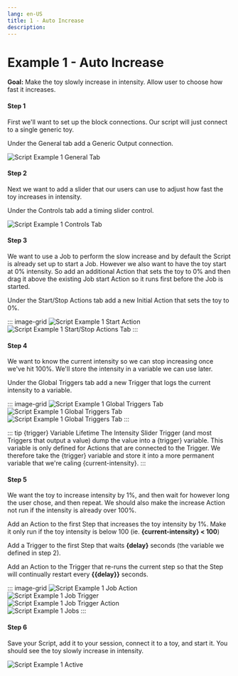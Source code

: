 ```yaml
---
lang: en-US
title: 1 - Auto Increase
description: 
---
```


# Example 1 - Auto Increase

**Goal:** Make the toy slowly increase in intensity. Allow user to choose how fast it increases.

#### Step 1
First we'll want to set up the block connections. Our script will just connect to a single generic toy.

Under the General tab add a Generic Output connection.

![Script Example 1 General Tab](../images/script-example-1-general-tab.png)

#### Step 2
Next we want to add a slider that our users can use to adjust how fast the toy increases in intensity.  

Under the Controls tab add a timing slider control.

![Script Example 1 Controls Tab](../images/script-example-1-controls-tab.png)

#### Step 3
We want to use a Job to perform the slow increase and by default the Script is already set up to start a Job. However we also want to have the toy start at 0% intensity. So add an additional Action that sets the toy to 0% and then drag it above the existing Job start Action so it runs first before the Job is started.  

Under the Start/Stop Actions tab add a new Initial Action that sets the toy to 0%.

::: image-grid
![Script Example 1 Start Action](../images/script-example-1-start-stop-actions-dialog.png)  
![Script Example 1 Start/Stop Actions Tab](../images/script-example-1-start-stop-actions.png)
:::

#### Step 4
We want to know the current intensity so we can stop increasing once we've hit 100%. We'll store the intensity in a variable we can use later.

Under the Global Triggers tab add a new Trigger that logs the current intensity to a variable.

::: image-grid
![Script Example 1 Global Triggers Tab](../images/script-example-1-global-trigger.png)  
![Script Example 1 Global Triggers Tab](../images/script-example-1-global-trigger-action.png)  
![Script Example 1 Global Triggers Tab](../images/script-example-1-global-triggers.png)
:::

::: tip {trigger} Variable Lifetime
The Intensity Slider Trigger (and most Triggers that output a value) dump the value into a {trigger} variable. This variable is only defined for Actions that are connected to the Trigger. We therefore take the {trigger} variable and store it into a more permanent variable that we're caling {current-intensity}.
:::

#### Step 5
We want the toy to increase intensity by 1%, and then wait for however long the user chose, and then repeat. We should also make the increase Action not run if the intensity is already over 100%.

Add an Action to the first Step that increases the toy intensity by 1%. Make it only run if the toy intensity is below 100 (ie. **{current-intensity} < 100**)

Add a Trigger to the first Step that waits **{delay}** seconds (the variable we defined in step 2).

Add an Action to the Trigger that re-runs the current step so that the Step will continually restart every **{{delay}}** seconds.

::: image-grid
![Script Example 1 Job Action](../images/script-example-1-job-action.png)  
![Script Example 1 Job Trigger](../images/script-example-1-job-trigger.png)  
![Script Example 1 Job Trigger Action](../images/script-example-1-job-trigger-action.png)  
![Script Example 1 Jobs](../images/script-example-1-jobs.png)
:::

#### Step 6
Save your Script, add it to your session, connect it to a toy, and start it. You should see the toy slowly increase in intensity.

![Script Example 1 Active](../images/script-example-1-active.png)
